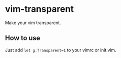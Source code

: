 # vim-transparent

Make your vim transparent.

## How to use

Just add `let g:Transparent=1` to your vimrc or init.vim.


